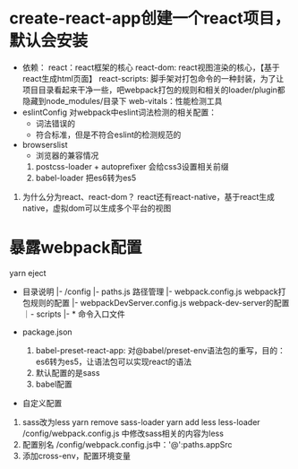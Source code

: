 # create-react-app创建一个react项目，默认会安装
- 依赖：
    react：react框架的核心
    react-dom: react视图渲染的核心，【基于react生成html页面】
    react-scripts: 脚手架对打包命令的一种封装，为了让项目目录看起来干净一些，吧webpack打包的规则和相关的loader/plugin都隐藏到node_modules/目录下
    web-vitals：性能检测工具
- eslintConfig
    对webpack中eslint词法检测的相关配置：
    - 词法错误的
    - 符合标准，但是不符合eslint的检测规范的
- browserslist
    - 浏览器的兼容情况
    1. postcss-loader + autoprefixer 会给css3设置相关前缀
    2. babel-loader 把es6转为es5


1. 为什么分为react、react-dom？
    react还有react-native，基于react生成native，虚拟dom可以生成多个平台的视图


# 暴露webpack配置
yarn eject
- 目录说明
    |- /config
        |- paths.js  路径管理
        |- webpack.config.js webpack打包规则的配置
        |- webpackDevServer.config.js webpack-dev-server的配置
    ｜- scripts
        |- * 命令入口文件

- package.json
    1. babel-preset-react-app: 对@babel/preset-env语法包的重写，目的：es6转为es5，让语法包可以实现react的语法
    2. 默认配置的是sass
    3. babel配置

- 自定义配置
1. sass改为less
    yarn remove sass-loader
    yarn add less less-loader
    /config/webpack.config.js 中修改sass相关的内容为less
2. 配置别名
    /config/webpack.config.js中：'@':paths.appSrc
3. 添加cross-env，配置环境变量
